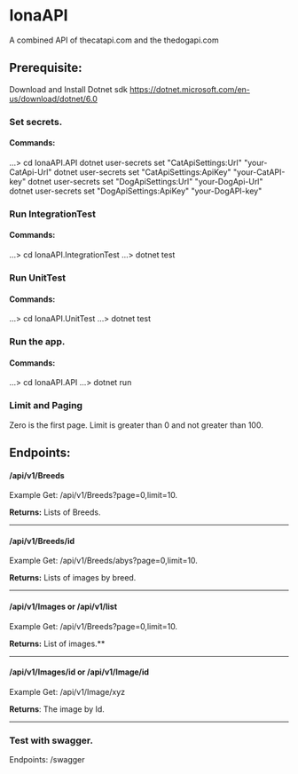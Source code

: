 # IonaAPI
A combined API of thecatapi.com and the thedogapi.com

## Prerequisite:
Download and Install Dotnet sdk
https://dotnet.microsoft.com/en-us/download/dotnet/6.0

### Set secrets.
#### Commands:
…> cd IonaAPI.API
dotnet user-secrets set "CatApiSettings:Url" "your-CatApi-Url"
dotnet user-secrets set "CatApiSettings:ApiKey" "your-CatAPI-key"
dotnet user-secrets set "DogApiSettings:Url" "your-DogApi-Url"
dotnet user-secrets set "DogApiSettings:ApiKey" "your-DogAPI-key"


### Run IntegrationTest
#### Commands:
…> cd IonaAPI.IntegrationTest
…> dotnet test

### Run UnitTest
#### Commands:
…> cd IonaAPI.UnitTest
…> dotnet test

### Run the app.
#### Commands:
…> cd IonaAPI.API
…> dotnet run

### Limit and Paging
Zero is the first page.
Limit is  greater than 0 and not greater than 100.


## Endpoints:
#### /api/v1/Breeds
Example
Get: /api/v1/Breeds?page=0,limit=10.


**Returns:** Lists of Breeds.


--------------------------------------------


#### /api/v1/Breeds/id
Example
Get: /api/v1/Breeds/abys?page=0,limit=10.


**Returns:** Lists of images by breed.


--------------------------------------------


#### /api/v1/Images or /api/v1/list
Example
Get: /api/v1/Breeds?page=0,limit=10.


**Returns:** List of images.**


--------------------------------------------


#### /api/v1/Images/id or /api/v1/Image/id
Example
Get: /api/v1/Image/xyz


**Returns**: The image by Id.


--------------------------------------------


### Test with swagger.
Endpoints:
/swagger





